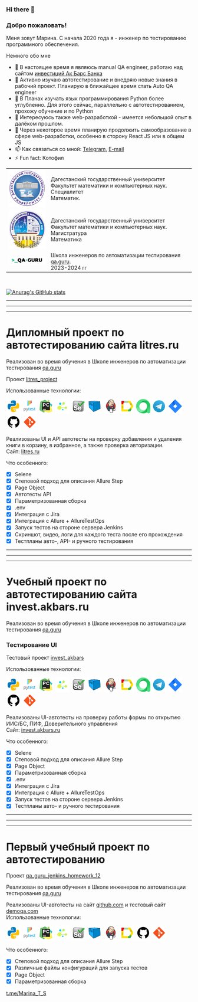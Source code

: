 ### Hi there 👋
### Добро пожаловать!
Меня зовут Марина. С начала 2020 года я - инженер по тестированию программного обеспечения.  

Немного обо мне

- 🔭 В настоящее время я являюсь manual QA engineer, работаю над сайтом [инвестиций Ак Барс Банка](https://invest.akbars.ru/)
- 🌱 Активно изучаю автотестирование и внедряю новые знания в рабочий проект. Планирую в ближайщее время стать Auto QA engineer
- 🔭 В Планах изучать язык программирования Python более углубленно. Для этого сейчас, параллельно с автотестированием, прохожу обучение и по Python
- 🤔 Интересуюсь также web-разработкой - имеется небольшой опыт в далёком прошлом. 
- 🌱 Через некоторое время планирую продолжить самообразование в сфере web-разработки, особенно в сторону React JS или в общем JS
- 📫 Как связаться со мной: [Telegram](https://t.me/Marina_T_S), [E-mail](marina01121992@mail.ru)
- ⚡ Fun fact: Котофил



<table width="100%" border='0'>
    <tr> 
        <td width="100px" valign="middle"><img src="./images/DGU.svg"></td>
        <td valign="middle">Дагестанский государственный университет<br />Факультет математики и компьютерных наук.<br />Специалитет<br />Математик.</td>
    </tr>
    <tr>
        <td width="100px" valign="middle"><img src="./images/dgu_fmikn.jpg"></td>
        <td valign="middle">Дагестанский государственный университет<br />Факультет математики и компьютерных наук.<br />Магистратура<br />Математика</td>
    </tr>
    <tr>
        <td width="100px" valign="middle"><img src="./images/qa-guru80.png"></td>
        <td valign="middle">Школа инженеров по автоматизации тестирования <a target="_blank" href="https://qa.guru">qa.guru</a>.<br />2023-2024 гг<br /></td>
    </tr>
</table>
<br />
  
  [![Anurag's GitHub stats](https://github-readme-stats.vercel.app/api?username=temirkhanovams)](https://github.com/temirkhanovams/github-readme-stats)

___
___
___
# Дипломный проект по автотестированию сайта litres.ru
Реализован во время обучения в Школе инженеров по автоматизации тестирования [qa.guru](https://qa.guru)  

Проект [litres_project](https://github.com/temirkhanovams/litres_project)  

Использованные технологии:  

![python](/icons/python.png)
![pytest](/icons/pytest.png)
![pycharm](/icons/pycharm.png)
![selene](/icons/selene.png)
![selenium](/icons/selenium.png)
![selenoid](/icons/selenoid.png)
![jenkins](/icons/jenkins.png)
![allure](/icons/allure_report.png)
![allure_testops](/icons/allure_testops.png)
![telegram](/icons/telegram.png)
![jira](/icons/jira.png)
![github](/icons/github.png)
![git](/icons/git.png)

Реализованы UI и API автотесты на проверку добавления и удаления книги в корзину, в избранное, а также проверка авторизации.  
Сайт: <a target="_blank" href="https://invest.akbars.ru/">litres.ru</a>

Что особенного:

- [x] Selene 
- [x] Степовой подход для описания Allure Step
- [x] Page Object
- [x] Автотесты API
- [x] Параметризованная сборка
- [x] .env
- [x] Интеграция с Jira
- [x] Интеграция с Allure + AllureTestOps
- [x] Запуск тестов на стороне сервера Jenkins
- [x] Скриншот, видео, логи для каждого теста после его прохождения
- [x] Тестпланы авто-, API- и ручного тестирования 

___
___
___
# Учебный проект по автотестированию сайта invest.akbars.ru
Реализован во время обучения в Школе инженеров по автоматизации тестирования [qa.guru](https://qa.guru)  
### Тестирование UI
Тестовый проект [invest_akbars](https://github.com/temirkhanovams/invest_akbars)  

Использованные технологии:  

![python](/icons/python.png)
![pytest](/icons/pytest.png)
![pycharm](/icons/pycharm.png)
![selene](/icons/selene.png)
![selenium](/icons/selenium.png)
![selenoid](/icons/selenoid.png)
![jenkins](/icons/jenkins.png)
![allure](/icons/allure_report.png)
![allure_testops](/icons/allure_testops.png)
![telegram](/icons/telegram.png)
![jira](/icons/jira.png)
![github](/icons/github.png)
![git](/icons/git.png)

Реализованы UI-автотесты на проверку работы формы по открытию ИИС/БС, ПИФ, Доверительного управления  
Сайт: <a target="_blank" href="https://invest.akbars.ru/">invest.akbars.ru</a>

Что особенного:

- [x] Selene 
- [x] Степовой подход для описания Allure Step
- [x] Page Object
- [x] Параметризованная сборка
- [x] .env
- [x] Интеграция с Jira
- [x] Интеграция с Allure + AllureTestOps
- [x] Запуск тестов на стороне сервера Jenkins
- [x] Тестпланы авто- и ручного тестирования

___
___
___
# Первый учебный проект по автотестированию
Проект [qa_guru_jenkins_homework_12](https://github.com/temirkhanovams/qa_guru_jenkins_homework_12)  

Реализован во время обучения в Школе инженеров по автоматизации тестирования [qa.guru](https://qa.guru)  

Реализованы UI-автотесты на сайт [github.com](https://github.com) и тестовый сайт [demoqa.com](https://demoqa.com)  
Использованные технологии:  

![python](/icons/python.png)
![pytest](/icons/pytest.png)
![pycharm](/icons/pycharm.png)
![selene](/icons/selene.png)
![selenium](/icons/selenium.png)
![selenoid](/icons/selenoid.png)
![jenkins](/icons/jenkins.png)
![allure](/icons/allure_report.png)
![github](/icons/github.png)
![git](/icons/git.png)


Что особенного:

- [x] Степовой подход для описания Allure Step
- [x] Различные файлы конфигураций для запуска тестов
- [x] Page Object
- [x] Параметризованная сборка

[t.me/Marina_T_S](https://t.me/Marina_T_S">t.me/Marina_T_S)

